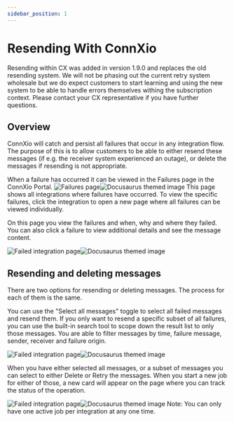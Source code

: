 ```yaml
---
sidebar_position: 1
---
```


# Resending With ConnXio

Resending within CX was added in version 1.9.0 and replaces the old resending system. We will not be phasing out the current retry system wholesale but we do expect customers to start learning and using the new system to be able to handle errors themselves withing the subscription context. Please contact your CX representative if you have further questions.

## Overview

ConnXio will catch and persist all failures that occur in any integration flow. The purpose of this is to allow customers to be able to either resend these messages (if e.g. the receiver system experienced an outage), or delete the messages if resending is not appropriate.

When a failure has occurred it can be viewed in the Failures page in the ConnXio Portal.
![Failures page](https://i.imgur.com/bdF3Oy8.png#light-only)![Docusaurus themed image](https://i.imgur.com/qdbc01O.png#dark-only)
This page shows all integrations where failures have occurred. To view the specific failures, click the integration to open a new page where all failures can be viewed individually.

On this page you view the failures and when, why and where they failed. You can also click a failure to view additional details and see the message content.

![Failed integration page](https://i.imgur.com/roBF7aH.png#light-only)![Docusaurus themed image](https://i.imgur.com/gg3So7Q.png#dark-only)

## Resending and deleting messages

There are two options for resending or deleting messages. The process for each of them is the same.

You can use the "Select all messages" toggle to select all failed messages and resend them. If you only want to resend a specific subset of all failures, you can use the built-in search tool to scope down the result list to only those messages. You are able to filter messages by time, failure message, sender, receiver and failure origin.

![Failed integration page](https://i.imgur.com/ZWZozn1.png#light-only)![Docusaurus themed image](https://i.imgur.com/ZwHKhNo.png#dark-only)

When you have either selected all messages, or a subset of messages you can select to either Delete or Retry the messages. When you start a new job for either of those, a new card will appear on the page where you can track the status of the operation.

![Failed integration page](https://i.imgur.com/ZJN126C.png#light-only)![Docusaurus themed image](https://i.imgur.com/FoEwXRF.png#dark-only)
Note: You can only have one active job per integration at any one time.
